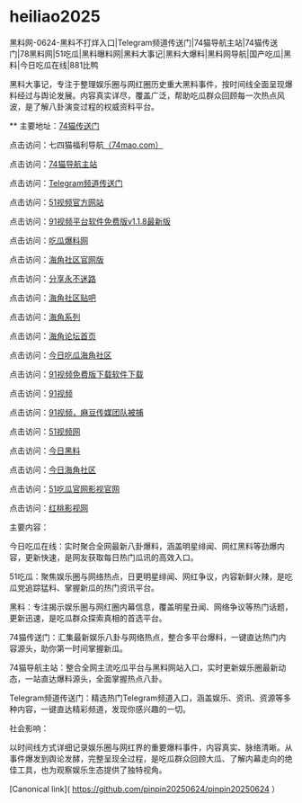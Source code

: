 # heiliao2025
黑料网-0624-黑料不打烊入口|Telegram频道传送门|74猫导航主站|74猫传送门|78黑料网|51吃瓜|黑料曝料网|黑料大事记|黑料大爆料|黑料网导航|国产吃瓜|黑料|今日吃瓜在线|881比鸭

黑料大事记，专注于整理娱乐圈与网红圈历史重大黑料事件，按时间线全面呈现爆料经过与舆论发展。内容真实详尽，覆盖广泛，帮助吃瓜群众回顾每一次热点风波，是了解八卦演变过程的权威资料平台。

** 主要地址：<a href="https://74mao.com/">74猫传送门</a>

点击访问：七四猫福利导航<a href="https://74mao.com/">（74mao.com）</a>

点击访问：<a href="https://74mao.com/">74猫导航主站</a>

点击访问：<a href="https://74mao.com/">Telegram频道传送门</a>

点击访问：<a href="https://hj-319.pages.dev/">51视频官方网站</a>

点击访问：<a href="https://hj-402.pages.dev/">91视频平台软件免费版v1.1.8最新版</a>

点击访问：<a href="https://cg765.pages.dev/">吃瓜爆料网</a>

点击访问：<a href="https://hj-59.pages.dev/">海角社区官网版</a>

点击访问：<a href="https://hj-264.pages.dev/">分享永不迷路</a>

点击访问：<a href="https://hj-331.pages.dev/">海角社区贴吧</a>

点击访问：<a href="https://hj-288.pages.dev/">海角系列</a>

点击访问：<a href="https://hj-433.pages.dev/">海角论坛首页</a>

点击访问：<a href="https://hj-268.pages.dev/">今日吃瓜海角社区</a>

点击访问：<a href="https://hj-401.pages.dev/">91视频免费版下载软件下载</a>

点击访问：<a href="https://hj-361.pages.dev/">91视频</a>

点击访问：<a href="https://hj-415.pages.dev/">91视频，麻豆传媒团队被捕</a>

点击访问：<a href="https://hj-282.pages.dev/">51视频网</a>

点击访问：<a href="https://jinriheiliao-11.pages.dev/">今日黑料</a>

点击访问：<a href="https://hj-454.pages.dev/">今日海角社区</a>

点击访问：<a href="https://ji333.pages.dev/">51吃瓜官网影视官网</a>

点击访问：<a href="https://hj-366.pages.dev/">红桃影视网</a>

主要内容：

今日吃瓜在线：实时聚合全网最新八卦爆料，涵盖明星绯闻、网红黑料等劲爆内容，更新快速，是网友获取每日热门瓜讯的高效入口。

51吃瓜：聚焦娱乐圈与网络热点，日更明星绯闻、网红争议，内容新鲜火辣，是吃瓜党追踪猛料、掌握新瓜的热门资讯平台。

黑料：专注揭示娱乐圈与网红圈内幕信息，覆盖明星丑闻、网络争议等热门话题，更新迅速，是吃瓜群众探索真相的首选平台。

74猫传送门：汇集最新娱乐八卦与网络热点，整合多平台爆料，一键直达热门内容源头，助你第一时间掌握新瓜。

74猫导航主站：整合全网主流吃瓜平台与黑料网站入口，实时更新娱乐圈最新动态，一站直达爆料源头，全面掌握热点八卦。

Telegram频道传送门：精选热门Telegram频道入口，涵盖娱乐、资讯、资源等多种内容，一键直达精彩频道，发现你感兴趣的一切。

社会影响：

以时间线方式详细记录娱乐圈与网红界的重要爆料事件，内容真实、脉络清晰。从事件爆发到舆论发酵，完整呈现全过程，是吃瓜群众回顾大瓜、了解内幕走向的绝佳工具，也为观察娱乐生态提供了独特视角。

[Canonical link]( https://github.com/pinpin20250624/pinpin20250624 ）
